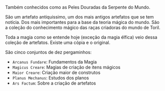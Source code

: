 Também conhecidos como as Peles Douradas da Serpente do Mundo.

São um artefato antiquissimo, um dos mais antigos artefatos que se tem notícia. Dos mais importantes para a base da teoria mágica do mundo. São a coleção do conhecimento mágico das raças criadoras do mundo de Toril.

Toda a magia como se entende hoje (exceção da magia élfica) veio dessa coleção de artefatos. Existe uma cópia e o original.

São cinco conjuntos de dez pergaminhos:
- `Arcanus Fundare`: Fundamentos da Magia 
- `Magicus Creare`: Magias de criação de itens mágicos
- `Maior Creare`: Criação maior de construtos
- `Planus Mechanus`: Estudos dos planos
- `Ars Factum`: Sobre a criação de artefatos